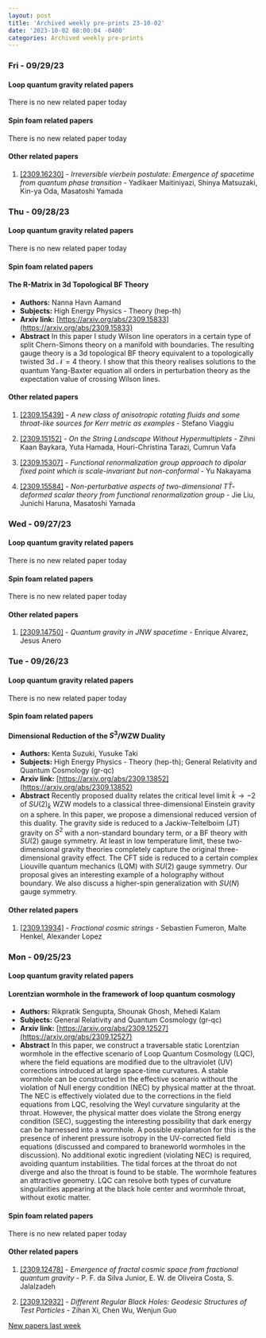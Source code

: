 ```yaml
---
layout: post
title: 'Archived weekly pre-prints 23-10-02'
date: '2023-10-02 08:00:04 -0400'
categories: Archived weekly pre-prints
---
```



### Fri - 09/29/23

#### Loop quantum gravity related papers

There is no new related paper today 

#### Spin foam related papers

There is no new related paper today 



#### Other related papers

1. [[2309.16230]](https://arxiv.org/abs/2309.16230) - *Irreversible vierbein postulate: Emergence of spacetime from quantum  phase transition* - Yadikaer Maitiniyazi, Shinya Matsuzaki, Kin-ya Oda, Masatoshi Yamada



### Thu - 09/28/23

#### Loop quantum gravity related papers

There is no new related paper today 

#### Spin foam related papers

#### **The R-Matrix in 3d Topological BF Theory**
 - **Authors:** Nanna Havn Aamand
 - **Subjects:** High Energy Physics - Theory (hep-th)
 - **Arxiv link:** [https://arxiv.org/abs/2309.15833](https://arxiv.org/abs/2309.15833)
 - **Abstract**
 In this paper I study Wilson line operators in a certain type of split Chern-Simons theory on a manifold with boundaries. The resulting gauge theory is a 3d topological BF theory equivalent to a topologically twisted 3d $\mathcal N=4$ theory. I show that this theory realises solutions to the quantum Yang-Baxter equation all orders in perturbation theory as the expectation value of crossing Wilson lines. 



#### Other related papers

1. [[2309.15439]](https://arxiv.org/abs/2309.15439) - *A new class of anisotropic rotating fluids and some throat-like sources  for Kerr metric as examples* - Stefano Viaggiu

1. [[2309.15152]](https://arxiv.org/abs/2309.15152) - *On the String Landscape Without Hypermultiplets* - Zihni Kaan Baykara, Yuta Hamada, Houri-Christina Tarazi, Cumrun Vafa

1. [[2309.15307]](https://arxiv.org/abs/2309.15307) - *Functional renormalization group approach to dipolar fixed point which  is scale-invariant but non-conformal* - Yu Nakayama

1. [[2309.15584]](https://arxiv.org/abs/2309.15584) - *Non-perturbative aspects of two-dimensional $T\bar{T}$-deformed scalar  theory from functional renormalization group* - Jie Liu, Junichi Haruna, Masatoshi Yamada



### Wed - 09/27/23

#### Loop quantum gravity related papers

There is no new related paper today 

#### Spin foam related papers

There is no new related paper today 



#### Other related papers

1. [[2309.14750]](https://arxiv.org/abs/2309.14750) - *Quantum gravity in JNW spacetime* - Enrique Alvarez, Jesus Anero



### Tue - 09/26/23

#### Loop quantum gravity related papers

There is no new related paper today 

#### Spin foam related papers

#### **Dimensional Reduction of the $S^3$/WZW Duality**
 - **Authors:** Kenta Suzuki, Yusuke Taki
 - **Subjects:** High Energy Physics - Theory (hep-th); General Relativity and Quantum Cosmology (gr-qc)
 - **Arxiv link:** [https://arxiv.org/abs/2309.13852](https://arxiv.org/abs/2309.13852)
 - **Abstract**
 Recently proposed duality relates the critical level limit $\hat{k} \to -2$ of $SU(2)_{\hat{k}}$ WZW models to a classical three-dimensional Einstein gravity on a sphere. In this paper, we propose a dimensional reduced version of this duality. The gravity side is reduced to a Jackiw-Teitelboim (JT) gravity on $S^2$ with a non-standard boundary term, or a BF theory with $SU(2)$ gauge symmetry. At least in low temperature limit, these two-dimensional gravity theories completely capture the original three-dimensional gravity effect. The CFT side is reduced to a certain complex Liouville quantum mechanics (LQM) with $SU(2)$ gauge symmetry. Our proposal gives an interesting example of a holography without boundary. We also discuss a higher-spin generalization with $SU(N)$ gauge symmetry. 



#### Other related papers

1. [[2309.13934]](https://arxiv.org/abs/2309.13934) - *Fractional cosmic strings* - Sebastien Fumeron, Malte Henkel, Alexander Lopez



### Mon - 09/25/23

#### Loop quantum gravity related papers

#### **Lorentzian wormhole in the framework of loop quantum cosmology**
 - **Authors:** Rikpratik Sengupta, Shounak Ghosh, Mehedi Kalam
 - **Subjects:** General Relativity and Quantum Cosmology (gr-qc)
 - **Arxiv link:** [https://arxiv.org/abs/2309.12527](https://arxiv.org/abs/2309.12527)
 - **Abstract**
 In this paper, we construct a traversable static Lorentzian wormhole in the effective scenario of Loop Quantum Cosmology (LQC), where the field equations are modified due to the ultraviolet (UV) corrections introduced at large space-time curvatures. A stable wormhole can be constructed in the effective scenario without the violation of Null energy condition (NEC) by physical matter at the throat. The NEC is effectively violated due to the corrections in the field equations from LQC, resolving the Weyl curvature singularity at the throat. However, the physical matter does violate the Strong energy condition (SEC), suggesting the interesting possibility that dark energy can be harnessed into a wormhole. A possible explanation for this is the presence of inherent pressure isotropy in the UV-corrected field equations (discussed and compared to braneworld wormholes in the discussion). No additional exotic ingredient (violating NEC) is required, avoiding quantum instabilities. The tidal forces at the throat do not diverge and also the throat is found to be stable. The wormhole features an attractive geometry. LQC can resolve both types of curvature singularities appearing at the black hole center and wormhole throat, without exotic matter. 

#### Spin foam related papers

There is no new related paper today 



#### Other related papers

1. [[2309.12478]](https://arxiv.org/abs/2309.12478) - *Emergence of fractal cosmic space from fractional quantum gravity* - P. F. da Silva Junior, E. W. de Oliveira Costa, S. Jalalzadeh

1. [[2309.12932]](https://arxiv.org/abs/2309.12932) - *Different Regular Black Holes: Geodesic Structures of Test Particles* - Zihan Xi, Chen Wu, Wenjun Guo






[New papers last week]({{site.url}}/archived/weekly/pre-prints/2023/09/25/archived_weekly_papers.html)
